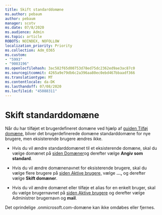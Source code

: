 ```yaml
---
title: Skift standarddomæne
ms.author: pebaum
author: pebaum
manager: scotv
ms.date: 07/8/2020
ms.audience: Admin
ms.topic: article
ROBOTS: NOINDEX, NOFOLLOW
localization_priority: Priority
ms.collection: Adm_O365
ms.custom:
- "5993"
- "9003196"
ms.openlocfilehash: 3ac582f65d00753d78ed75dc2362ed9ae3ac87c0
ms.sourcegitcommit: 4265a9e79db6c2a396aa80ec0ebd467bbaadf366
ms.translationtype: MT
ms.contentlocale: da-DK
ms.lasthandoff: 07/08/2020
ms.locfileid: "45088311"
---
```

# <a name="change-default-domain"></a>Skift standarddomæne

Når du har tilføjet et brugerdefineret domæne ved hjælp af [guiden Tilføj domæne](https://portal.office.com/adminportal/home#/Domains/Wizard), bliver det brugerdefinerede domæne standarddomæne for nye brugere, men eksisterende brugere ændres ikke.

- Hvis du vil ændre standarddomænet til et eksisterende domæne, skal du vælge domænet på [siden Domæner](https://admin.microsoft.com/Adminportal/Home#/Domains)og derefter vælge **Angiv som standard**.

- Hvis du vil ændre domænenavnet for eksisterende brugere, skal du vælge flere brugere på [siden Aktive brugere,](https://admin.microsoft.com/Adminportal/Home#/users) vælge **...,** og derefter vælge **Skift domæner**.

- Hvis du vil ændre domænet eller tilføje et alias for en enkelt bruger, skal du vælge brugernavnet på [siden Aktive brugere](https://admin.microsoft.com/Adminportal/Home#/users) og derefter vælge Administrer brugernavn og **mail**.

Det oprindelige .onmicrosoft.com-domæne kan ikke omdøbes eller fjernes.